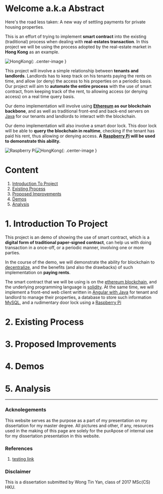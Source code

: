 # Welcome a.k.a Abstract
Here's the road less taken: 
A new way of settling payments for private housing properties. 

This is an effort of trying to implement **smart contract** into the existing (traditional) process when dealing with **real-estates transaction**. In this project we will be using the process adopted by the real-estate market in **Hong Kong** as an example. 

![HongKong](https://www.worldfinance.com/wp-content/uploads/2016/07/Hong-Kong.jpg){: .center-image }

This project will involve a simple relationship between **tenants and landlords**. Landlords has to keep track on his tenants paying the rents on time, and allow (or deny) the access to his properties on a periodic basis. Our project will aim to **automate the entire process** with the use of smart contract, from keeping track of the rent, to allowing access (or denying access) on a real time query basis. 

Our demo implementation will involve using **[Ethereum](https://ethereum.org) as our blockchain backbone**, and as well as traditional front-end and back-end servers on [Java](https://www.java.com) for our tenants and landlords to interact with the blockchain. 

Our demo implementation will also involve a smart door lock. This door lock will be able to **query the blockchain in realtime**, checking if the tenant has paid his rent, thus allowing or denying access. **A [Raspberry Pi](https://www.raspberrypi.org/) will be used to demonstrate this ability.**

![Raspberry Pi](https://upload.wikimedia.org/wikipedia/commons/thumb/f/f1/Raspberry_Pi_4_Model_B_-_Side.jpg/640px-Raspberry_Pi_4_Model_B_-_Side.jpg)![HongKong](https://www.worldfinance.com/wp-content/uploads/2016/07/Hong-Kong.jpg){: .center-image }

# Content
1. [Introduction To Project](#c1)
2. [Existing Process](#c2)
3. [Proposed Improvements](#c3)
4. [Demos](#c4)
5. [Analysis](#c5)

<a name="c1"></a>
# 1. Introduction To Project

This project is an demo of showing the use of smart contract, which is a **digital form of traditional paper-signed contract**, can help us with doing transaction in a once-off, or a periodic manner, involving one or more parties. 

In the course of the demo, we will demonstrate the ability for blockchain to [decentralize](https://ethereum.org/en/dapps/), and the benefits (and also the drawbacks) of such implementation on **paying rents**. 

The smart contract that we will be using is on the [ethereum blockchain](https://ethereum.org), and the underlying programming language is [solidity](https://solidity.readthedocs.io). At the same time, we will implement a front-end web client written in [Angular with Java](https://angular.io/) for tenant and landlord to manage their properties, a database to store such information [MySQL](https://www.mysql.com/), and a rudimentary door lock using a [Raspberry Pi](https://www.raspberrypi.org/)

<a name="c2"></a>
# 2. Existing Process

<a name="c3"></a>
# 3. Proposed Improvements

<a name="c4"></a>
# 4. Demos

<a name="c5"></a>
# 5. Analysis

* * *
### Acknolegements
This website serves as the purpose as a part of my presentation on my dissertation for my master degree. All pictures and other, if any, resources used in the making of this page are solely for the purApose of internal use for my dissertation presentation in this website. 

### References
1. [testing link](https://www.google.com)

### Disclaimer 
This is a dissertation submitted by Wong Tin Yan, class of 2017 MSc(CS) HKU.

